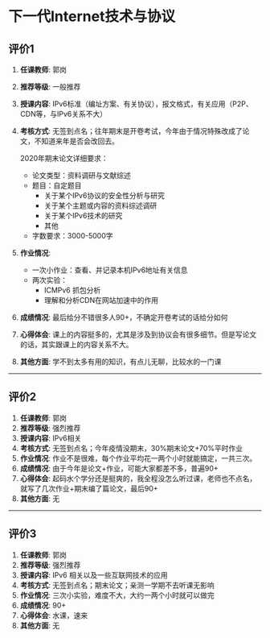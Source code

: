 # 下一代Internet技术与协议

## 评价1

1. **任课教师**: 郭岗
2. **推荐等级**: 一般推荐
3. **授课内容**: IPv6标准（编址方案、有关协议），报文格式，有关应用（P2P、CDN等，与IPv6关系不大）
4. **考核方式**: 无签到点名；往年期末是开卷考试，今年由于情况特殊改成了论文，不知道来年是否会改回去。

    2020年期末论文详细要求：
    - 论文类型：资料调研与文献综述
    - 题目：自定题目
        - 关于某个IPv6协议的安全性分析与研究
        - 关于某个主题或内容的资料综述调研
        - 关于某个IPv6技术的研究
        - 其他
    - 字数要求：3000-5000字
5. **作业情况**:
    - 一次小作业：查看、并记录本机IPv6地址有关信息
    - 两次实验：
        - ICMPv6 抓包分析
        - 理解和分析CDN在网站加速中的作用
6. **成绩情况**: 最后给分不错很多人90+，不确定开卷考试的话给分如何
7. **心得体会**: 课上的内容挺多的，尤其是涉及到协议会有很多细节。但是写论文的话，其实跟课上的内容关系不大。
8. **其他方面**: 学不到太多有用的知识，有点儿无聊，比较水的一门课

---

## 评价2

1. **任课教师**: 郭岗
2. **推荐等级**: 强烈推荐
3. **授课内容**: IPv6相关
4. **考核方式**: 无签到点名；今年疫情没期末，30%期末论文+70%平时作业
5. **作业情况**: 作业不是很难，每个作业平均花一两个小时就能搞定，一共三次。
6. **成绩情况**: 由于今年是论文+作业，可能大家都差不多，普遍90+
7. **心得体会**: 起码水个学分还是挺爽的，我全程没怎么听过课，老师也不点名，就写了几次作业+期末编了篇论文，最后90+
8. **其他方面**: 无

---

## 评价3

1. **任课教师**: 郭岗
2. **推荐等级**: 强烈推荐
3. **授课内容**: IPv6 相关以及一些互联网技术的应用
4. **考核方式**: 无签到点名；期末论文；亲测一学期不去听课无影响
5. **作业情况**: 三次小实验，难度不大，大约一两个小时就可以做完
6. **成绩情况**: 90+
7. **心得体会**: 水课，速来
8. **其他方面**: 无